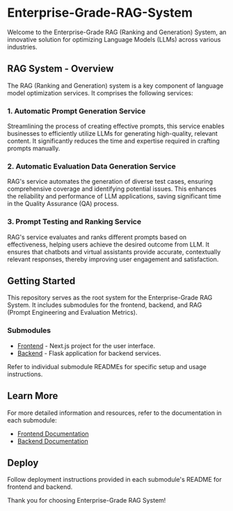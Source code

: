 # Enterprise-Grade-RAG-System

Welcome to the Enterprise-Grade RAG (Ranking and Generation) System, an innovative solution for optimizing Language Models (LLMs) across various industries.


## RAG System - Overview

The RAG (Ranking and Generation) system is a key component of language model optimization services. It comprises the following services:

### 1. Automatic Prompt Generation Service

Streamlining the process of creating effective prompts, this service enables businesses to efficiently utilize LLMs for generating high-quality, relevant content. It significantly reduces the time and expertise required in crafting prompts manually.

### 2. Automatic Evaluation Data Generation Service

RAG's service automates the generation of diverse test cases, ensuring comprehensive coverage and identifying potential issues. This enhances the reliability and performance of LLM applications, saving significant time in the Quality Assurance (QA) process.

### 3. Prompt Testing and Ranking Service

RAG's service evaluates and ranks different prompts based on effectiveness, helping users achieve the desired outcome from LLM. It ensures that chatbots and virtual assistants provide accurate, contextually relevant responses, thereby improving user engagement and satisfaction.

## Getting Started

This repository serves as the root system for the Enterprise-Grade RAG System. It includes submodules for the frontend, backend, and RAG (Prompt Engineering and Evaluation Metrics).

### Submodules

- [Frontend](./frontend) - Next.js project for the user interface.
- [Backend](./backend) - Flask application for backend services.


Refer to individual submodule READMEs for specific setup and usage instructions.

## Learn More

For more detailed information and resources, refer to the documentation in each submodule:

- [Frontend Documentation](./frontend/README.md)
- [Backend Documentation](./backend/README.md)

## Deploy

Follow deployment instructions provided in each submodule's README for frontend and backend.

Thank you for choosing Enterprise-Grade RAG System!

